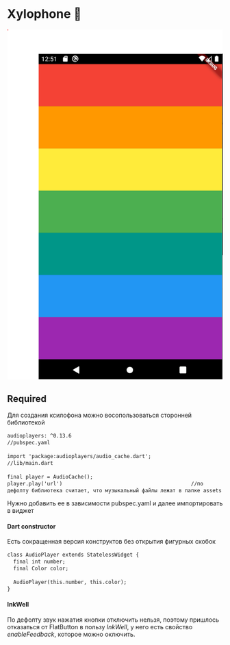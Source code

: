 # Xylophone 🎹
![View](/images/capture.PNG)
## Required
Для создания ксилофона можно восопользоваться сторонней библиотекой 
```
audioplayers: ^0.13.6                                       //pubspec.yaml

import 'package:audioplayers/audio_cache.dart';             //lib/main.dart

final player = AudioCache();
player.play('url')                                          //по дефолту библиотека считает, что музыкальный файлы лежат в папке assets
```
Нужно добавить ее в зависимости pubspec.yaml и далее импортировать в виджет

#### Dart constructor
Есть сокращенная версия конструктов без открытия фигурных скобок
```
class AudioPlayer extends StatelessWidget {
  final int number;
  final Color color;

  AudioPlayer(this.number, this.color);
}
```

#### InkWell
По дефолту звук нажатия кнопки отключить нельзя, поэтому пришлось отказаться от FlatButton в пользу
*InkWell*, у него есть свойство *enableFeedback*, которое можно оключить.

